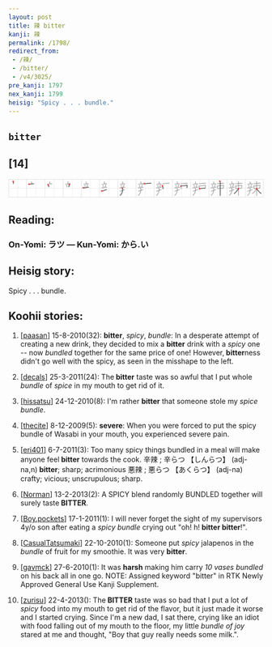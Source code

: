 ```yaml
---
layout: post
title: 辣 bitter
kanji: 辣
permalink: /1798/
redirect_from:
 - /辣/
 - /bitter/
 - /v4/3025/
pre_kanji: 1797
nex_kanji: 1799
heisig: "Spicy . . . bundle."
---
```


## `bitter`

## [14]

<div class="stroke"><img src="../images/E8BEA3.png" /></div>

## Reading:

### On-Yomi: ラツ &mdash; Kun-Yomi: から.い

## Heisig story:

Spicy . . . bundle.

## Koohii stories:

1) [<a href="http://kanji.koohii.com/profile/paasan">paasan</a>] 15-8-2010(32): <strong>bitter</strong>, <em>spicy</em>, <em>bundle</em>: In a desperate attempt of creating a new drink, they decided to mix a <strong>bitter</strong> drink with a <em>spicy</em> one -- now <em>bundled</em> together for the same price of one! However,<strong> bitter</strong>ness didn&#039;t go well with the spicy, as seen in the misshape to the left.

2) [<a href="http://kanji.koohii.com/profile/decals">decals</a>] 25-3-2011(24): The<strong> bitter</strong> taste was so awful that I put whole <em>bundle</em> of <em>spice</em> in my mouth to get rid of it.

3) [<a href="http://kanji.koohii.com/profile/hissatsu">hissatsu</a>] 24-12-2010(8): I&#039;m rather <strong>bitter</strong> that someone stole my <em>spice bundle</em>.

4) [<a href="http://kanji.koohii.com/profile/thecite">thecite</a>] 8-12-2009(5): <strong>severe</strong>: When you were forced to put the spicy bundle of Wasabi in your mouth, you experienced severe pain.

5) [<a href="http://kanji.koohii.com/profile/eri401">eri401</a>] 6-7-2011(3): Too many spicy things bundled in a meal will make anyone feel<strong> bitter</strong> towards the cook. 辛辣 ; 辛らつ 【しんらつ】 (adj-na,n)<strong> bitter</strong>; sharp; acrimonious 悪辣 ; 悪らつ 【あくらつ】 (adj-na) crafty; vicious; unscrupulous; sharp.

6) [<a href="http://kanji.koohii.com/profile/Norman">Norman</a>] 13-2-2013(2): A SPICY blend randomly BUNDLED together will surely taste<strong> BITTER</strong>.

7) [<a href="http://kanji.koohii.com/profile/Boy.pockets">Boy.pockets</a>] 17-1-2011(1): I will never forget the sight of my supervisors 4y/o son after eating a <em>spicy bundle</em> crying out &quot;oh! h!<strong> bitter</strong><strong> bitter</strong>!&quot;.

8) [<a href="http://kanji.koohii.com/profile/CasualTatsumaki">CasualTatsumaki</a>] 22-10-2010(1): Someone put <em>spicy</em> jalapenos in the <em>bundle</em> of fruit for my smoothie. It was very <strong>bitter</strong>.

9) [<a href="http://kanji.koohii.com/profile/gavmck">gavmck</a>] 27-6-2010(1): It was <strong>harsh</strong> making him carry <em>10 vases bundled</em> on his back all in one go. NOTE: Assigned keyword &quot;bitter&quot; in RTK Newly Approved General Use Kanji Supplement.

10) [<a href="http://kanji.koohii.com/profile/zurisu">zurisu</a>] 22-4-2013(): The<strong> BITTER</strong> taste was so bad that I put a lot of <em>spicy</em> food into my mouth to get rid of the flavor, but it just made it worse and I started crying. Since I&#039;m a new dad, I sat there, crying like an idiot with food falling out of my mouth to the floor, my little <em>bundle of joy</em> stared at me and thought, &quot;Boy that guy really needs some milk.&quot;.
